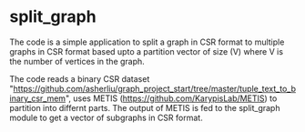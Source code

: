 # split_graph

The code is a simple application to split a graph in CSR format to multiple graphs in CSR format based upto a partition vector of size (V) where V is the number of vertices in the graph.

The code reads a binary CSR dataset "https://github.com/asherliu/graph_project_start/tree/master/tuple_text_to_binary_csr_mem", uses METIS (https://github.com/KarypisLab/METIS) to partition into differnt parts.
The output of METIS is fed to the split_graph module to get a vector of subgraphs in CSR format.
